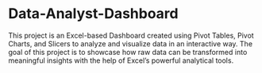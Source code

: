 # Data-Analyst-Dashboard
This project is an Excel-based Dashboard created using Pivot Tables, Pivot Charts, and Slicers to analyze and visualize data in an interactive way. The goal of this project is to showcase how raw data can be transformed into meaningful insights with the help of Excel’s powerful analytical tools.
